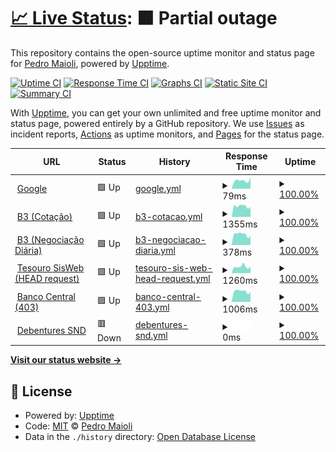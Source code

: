 # [📈 Live Status](https://mai0li.github.io/status): <!--live status--> **🟧 Partial outage**

This repository contains the open-source uptime monitor and status page for [Pedro Maioli](https://mai0li.github.io/status), powered by [Upptime](https://github.com/upptime/upptime).

[![Uptime CI](https://github.com/mai0li/status/workflows/Uptime%20CI/badge.svg)](https://github.com/upptime/upptime/actions?query=workflow%3A%22Uptime+CI%22)
[![Response Time CI](https://github.com/mai0li/status/workflows/Response%20Time%20CI/badge.svg)](https://github.com/upptime/upptime/actions?query=workflow%3A%22Response+Time+CI%22)
[![Graphs CI](https://github.com/mai0li/status/workflows/Graphs%20CI/badge.svg)](https://github.com/upptime/upptime/actions?query=workflow%3A%22Graphs+CI%22)
[![Static Site CI](https://github.com/mai0li/status/workflows/Static%20Site%20CI/badge.svg)](https://github.com/upptime/upptime/actions?query=workflow%3A%22Static+Site+CI%22)
[![Summary CI](https://github.com/mai0li/status/workflows/Summary%20CI/badge.svg)](https://github.com/upptime/upptime/actions?query=workflow%3A%22Summary+CI%22)

With [Upptime](https://upptime.js.org), you can get your own unlimited and free uptime monitor and status page, powered entirely by a GitHub repository. We use [Issues](https://github.com/mai0li/status/issues) as incident reports, [Actions](https://github.com/mai0li/status/actions) as uptime monitors, and [Pages](https://mai0li.github.io/status) for the status page.

<!--start: status pages-->
<!-- This summary is generated by Upptime (https://github.com/upptime/upptime) -->
<!-- Do not edit this manually, your changes will be overwritten -->
<!-- prettier-ignore -->
| URL | Status | History | Response Time | Uptime |
| --- | ------ | ------- | ------------- | ------ |
| <img alt="" src="https://favicons.githubusercontent.com/www.google.com" height="13"> [Google](https://www.google.com) | 🟩 Up | [google.yml](https://github.com/mai0li/status/commits/HEAD/history/google.yml) | <details><summary><img alt="Response time graph" src="./graphs/google/response-time-week.png" height="20"> 79ms</summary><br><a href="https://mai0li.github.io/status/history/google"><img alt="Response time 95" src="https://img.shields.io/endpoint?url=https%3A%2F%2Fraw.githubusercontent.com%2Fmai0li%2Fstatus%2FHEAD%2Fapi%2Fgoogle%2Fresponse-time.json"></a><br><a href="https://mai0li.github.io/status/history/google"><img alt="24-hour response time 110" src="https://img.shields.io/endpoint?url=https%3A%2F%2Fraw.githubusercontent.com%2Fmai0li%2Fstatus%2FHEAD%2Fapi%2Fgoogle%2Fresponse-time-day.json"></a><br><a href="https://mai0li.github.io/status/history/google"><img alt="7-day response time 79" src="https://img.shields.io/endpoint?url=https%3A%2F%2Fraw.githubusercontent.com%2Fmai0li%2Fstatus%2FHEAD%2Fapi%2Fgoogle%2Fresponse-time-week.json"></a><br><a href="https://mai0li.github.io/status/history/google"><img alt="30-day response time 95" src="https://img.shields.io/endpoint?url=https%3A%2F%2Fraw.githubusercontent.com%2Fmai0li%2Fstatus%2FHEAD%2Fapi%2Fgoogle%2Fresponse-time-month.json"></a><br><a href="https://mai0li.github.io/status/history/google"><img alt="1-year response time 95" src="https://img.shields.io/endpoint?url=https%3A%2F%2Fraw.githubusercontent.com%2Fmai0li%2Fstatus%2FHEAD%2Fapi%2Fgoogle%2Fresponse-time-year.json"></a></details> | <details><summary><a href="https://mai0li.github.io/status/history/google">100.00%</a></summary><a href="https://mai0li.github.io/status/history/google"><img alt="All-time uptime 100.00%" src="https://img.shields.io/endpoint?url=https%3A%2F%2Fraw.githubusercontent.com%2Fmai0li%2Fstatus%2FHEAD%2Fapi%2Fgoogle%2Fuptime.json"></a><br><a href="https://mai0li.github.io/status/history/google"><img alt="24-hour uptime 100.00%" src="https://img.shields.io/endpoint?url=https%3A%2F%2Fraw.githubusercontent.com%2Fmai0li%2Fstatus%2FHEAD%2Fapi%2Fgoogle%2Fuptime-day.json"></a><br><a href="https://mai0li.github.io/status/history/google"><img alt="7-day uptime 100.00%" src="https://img.shields.io/endpoint?url=https%3A%2F%2Fraw.githubusercontent.com%2Fmai0li%2Fstatus%2FHEAD%2Fapi%2Fgoogle%2Fuptime-week.json"></a><br><a href="https://mai0li.github.io/status/history/google"><img alt="30-day uptime 100.00%" src="https://img.shields.io/endpoint?url=https%3A%2F%2Fraw.githubusercontent.com%2Fmai0li%2Fstatus%2FHEAD%2Fapi%2Fgoogle%2Fuptime-month.json"></a><br><a href="https://mai0li.github.io/status/history/google"><img alt="1-year uptime 100.00%" src="https://img.shields.io/endpoint?url=https%3A%2F%2Fraw.githubusercontent.com%2Fmai0li%2Fstatus%2FHEAD%2Fapi%2Fgoogle%2Fuptime-year.json"></a></details>
| <img alt="" src="https://favicons.githubusercontent.com/www.b3.com.br" height="13"> [B3 (Cotação)](http://www.b3.com.br/pt_br/market-data-e-indices/servicos-de-dados/market-data/cotacoes/) | 🟩 Up | [b3-cotacao.yml](https://github.com/mai0li/status/commits/HEAD/history/b3-cotacao.yml) | <details><summary><img alt="Response time graph" src="./graphs/b3-cotacao/response-time-week.png" height="20"> 1355ms</summary><br><a href="https://mai0li.github.io/status/history/b3-cotacao"><img alt="Response time 1277" src="https://img.shields.io/endpoint?url=https%3A%2F%2Fraw.githubusercontent.com%2Fmai0li%2Fstatus%2FHEAD%2Fapi%2Fb3-cotacao%2Fresponse-time.json"></a><br><a href="https://mai0li.github.io/status/history/b3-cotacao"><img alt="24-hour response time 1264" src="https://img.shields.io/endpoint?url=https%3A%2F%2Fraw.githubusercontent.com%2Fmai0li%2Fstatus%2FHEAD%2Fapi%2Fb3-cotacao%2Fresponse-time-day.json"></a><br><a href="https://mai0li.github.io/status/history/b3-cotacao"><img alt="7-day response time 1355" src="https://img.shields.io/endpoint?url=https%3A%2F%2Fraw.githubusercontent.com%2Fmai0li%2Fstatus%2FHEAD%2Fapi%2Fb3-cotacao%2Fresponse-time-week.json"></a><br><a href="https://mai0li.github.io/status/history/b3-cotacao"><img alt="30-day response time 1277" src="https://img.shields.io/endpoint?url=https%3A%2F%2Fraw.githubusercontent.com%2Fmai0li%2Fstatus%2FHEAD%2Fapi%2Fb3-cotacao%2Fresponse-time-month.json"></a><br><a href="https://mai0li.github.io/status/history/b3-cotacao"><img alt="1-year response time 1277" src="https://img.shields.io/endpoint?url=https%3A%2F%2Fraw.githubusercontent.com%2Fmai0li%2Fstatus%2FHEAD%2Fapi%2Fb3-cotacao%2Fresponse-time-year.json"></a></details> | <details><summary><a href="https://mai0li.github.io/status/history/b3-cotacao">100.00%</a></summary><a href="https://mai0li.github.io/status/history/b3-cotacao"><img alt="All-time uptime 100.00%" src="https://img.shields.io/endpoint?url=https%3A%2F%2Fraw.githubusercontent.com%2Fmai0li%2Fstatus%2FHEAD%2Fapi%2Fb3-cotacao%2Fuptime.json"></a><br><a href="https://mai0li.github.io/status/history/b3-cotacao"><img alt="24-hour uptime 100.00%" src="https://img.shields.io/endpoint?url=https%3A%2F%2Fraw.githubusercontent.com%2Fmai0li%2Fstatus%2FHEAD%2Fapi%2Fb3-cotacao%2Fuptime-day.json"></a><br><a href="https://mai0li.github.io/status/history/b3-cotacao"><img alt="7-day uptime 100.00%" src="https://img.shields.io/endpoint?url=https%3A%2F%2Fraw.githubusercontent.com%2Fmai0li%2Fstatus%2FHEAD%2Fapi%2Fb3-cotacao%2Fuptime-week.json"></a><br><a href="https://mai0li.github.io/status/history/b3-cotacao"><img alt="30-day uptime 100.00%" src="https://img.shields.io/endpoint?url=https%3A%2F%2Fraw.githubusercontent.com%2Fmai0li%2Fstatus%2FHEAD%2Fapi%2Fb3-cotacao%2Fuptime-month.json"></a><br><a href="https://mai0li.github.io/status/history/b3-cotacao"><img alt="1-year uptime 100.00%" src="https://img.shields.io/endpoint?url=https%3A%2F%2Fraw.githubusercontent.com%2Fmai0li%2Fstatus%2FHEAD%2Fapi%2Fb3-cotacao%2Fuptime-year.json"></a></details>
| <img alt="" src="https://favicons.githubusercontent.com/www.b3.com.br" height="13"> [B3 (Negociação Diária)](http://www.b3.com.br/pt_br/market-data-e-indices/servicos-de-dados/market-data/historico/boletins-diarios/pesquisa-por-pregao/pesquisa-por-pregao/) | 🟩 Up | [b3-negociacao-diaria.yml](https://github.com/mai0li/status/commits/HEAD/history/b3-negociacao-diaria.yml) | <details><summary><img alt="Response time graph" src="./graphs/b3-negociacao-diaria/response-time-week.png" height="20"> 378ms</summary><br><a href="https://mai0li.github.io/status/history/b3-negociacao-diaria"><img alt="Response time 349" src="https://img.shields.io/endpoint?url=https%3A%2F%2Fraw.githubusercontent.com%2Fmai0li%2Fstatus%2FHEAD%2Fapi%2Fb3-negociacao-diaria%2Fresponse-time.json"></a><br><a href="https://mai0li.github.io/status/history/b3-negociacao-diaria"><img alt="24-hour response time 323" src="https://img.shields.io/endpoint?url=https%3A%2F%2Fraw.githubusercontent.com%2Fmai0li%2Fstatus%2FHEAD%2Fapi%2Fb3-negociacao-diaria%2Fresponse-time-day.json"></a><br><a href="https://mai0li.github.io/status/history/b3-negociacao-diaria"><img alt="7-day response time 378" src="https://img.shields.io/endpoint?url=https%3A%2F%2Fraw.githubusercontent.com%2Fmai0li%2Fstatus%2FHEAD%2Fapi%2Fb3-negociacao-diaria%2Fresponse-time-week.json"></a><br><a href="https://mai0li.github.io/status/history/b3-negociacao-diaria"><img alt="30-day response time 349" src="https://img.shields.io/endpoint?url=https%3A%2F%2Fraw.githubusercontent.com%2Fmai0li%2Fstatus%2FHEAD%2Fapi%2Fb3-negociacao-diaria%2Fresponse-time-month.json"></a><br><a href="https://mai0li.github.io/status/history/b3-negociacao-diaria"><img alt="1-year response time 349" src="https://img.shields.io/endpoint?url=https%3A%2F%2Fraw.githubusercontent.com%2Fmai0li%2Fstatus%2FHEAD%2Fapi%2Fb3-negociacao-diaria%2Fresponse-time-year.json"></a></details> | <details><summary><a href="https://mai0li.github.io/status/history/b3-negociacao-diaria">100.00%</a></summary><a href="https://mai0li.github.io/status/history/b3-negociacao-diaria"><img alt="All-time uptime 100.00%" src="https://img.shields.io/endpoint?url=https%3A%2F%2Fraw.githubusercontent.com%2Fmai0li%2Fstatus%2FHEAD%2Fapi%2Fb3-negociacao-diaria%2Fuptime.json"></a><br><a href="https://mai0li.github.io/status/history/b3-negociacao-diaria"><img alt="24-hour uptime 100.00%" src="https://img.shields.io/endpoint?url=https%3A%2F%2Fraw.githubusercontent.com%2Fmai0li%2Fstatus%2FHEAD%2Fapi%2Fb3-negociacao-diaria%2Fuptime-day.json"></a><br><a href="https://mai0li.github.io/status/history/b3-negociacao-diaria"><img alt="7-day uptime 100.00%" src="https://img.shields.io/endpoint?url=https%3A%2F%2Fraw.githubusercontent.com%2Fmai0li%2Fstatus%2FHEAD%2Fapi%2Fb3-negociacao-diaria%2Fuptime-week.json"></a><br><a href="https://mai0li.github.io/status/history/b3-negociacao-diaria"><img alt="30-day uptime 100.00%" src="https://img.shields.io/endpoint?url=https%3A%2F%2Fraw.githubusercontent.com%2Fmai0li%2Fstatus%2FHEAD%2Fapi%2Fb3-negociacao-diaria%2Fuptime-month.json"></a><br><a href="https://mai0li.github.io/status/history/b3-negociacao-diaria"><img alt="1-year uptime 100.00%" src="https://img.shields.io/endpoint?url=https%3A%2F%2Fraw.githubusercontent.com%2Fmai0li%2Fstatus%2FHEAD%2Fapi%2Fb3-negociacao-diaria%2Fuptime-year.json"></a></details>
| <img alt="" src="https://favicons.githubusercontent.com/sisweb.tesouro.gov.br" height="13"> [Tesouro SisWeb (HEAD request)](https://sisweb.tesouro.gov.br/apex/f?p=2501:9::::9:P9_ID_PUBLICACAO:28715) | 🟩 Up | [tesouro-sis-web-head-request.yml](https://github.com/mai0li/status/commits/HEAD/history/tesouro-sis-web-head-request.yml) | <details><summary><img alt="Response time graph" src="./graphs/tesouro-sis-web-head-request/response-time-week.png" height="20"> 1260ms</summary><br><a href="https://mai0li.github.io/status/history/tesouro-sis-web-head-request"><img alt="Response time 1181" src="https://img.shields.io/endpoint?url=https%3A%2F%2Fraw.githubusercontent.com%2Fmai0li%2Fstatus%2FHEAD%2Fapi%2Ftesouro-sis-web-head-request%2Fresponse-time.json"></a><br><a href="https://mai0li.github.io/status/history/tesouro-sis-web-head-request"><img alt="24-hour response time 1269" src="https://img.shields.io/endpoint?url=https%3A%2F%2Fraw.githubusercontent.com%2Fmai0li%2Fstatus%2FHEAD%2Fapi%2Ftesouro-sis-web-head-request%2Fresponse-time-day.json"></a><br><a href="https://mai0li.github.io/status/history/tesouro-sis-web-head-request"><img alt="7-day response time 1260" src="https://img.shields.io/endpoint?url=https%3A%2F%2Fraw.githubusercontent.com%2Fmai0li%2Fstatus%2FHEAD%2Fapi%2Ftesouro-sis-web-head-request%2Fresponse-time-week.json"></a><br><a href="https://mai0li.github.io/status/history/tesouro-sis-web-head-request"><img alt="30-day response time 1181" src="https://img.shields.io/endpoint?url=https%3A%2F%2Fraw.githubusercontent.com%2Fmai0li%2Fstatus%2FHEAD%2Fapi%2Ftesouro-sis-web-head-request%2Fresponse-time-month.json"></a><br><a href="https://mai0li.github.io/status/history/tesouro-sis-web-head-request"><img alt="1-year response time 1181" src="https://img.shields.io/endpoint?url=https%3A%2F%2Fraw.githubusercontent.com%2Fmai0li%2Fstatus%2FHEAD%2Fapi%2Ftesouro-sis-web-head-request%2Fresponse-time-year.json"></a></details> | <details><summary><a href="https://mai0li.github.io/status/history/tesouro-sis-web-head-request">100.00%</a></summary><a href="https://mai0li.github.io/status/history/tesouro-sis-web-head-request"><img alt="All-time uptime 100.00%" src="https://img.shields.io/endpoint?url=https%3A%2F%2Fraw.githubusercontent.com%2Fmai0li%2Fstatus%2FHEAD%2Fapi%2Ftesouro-sis-web-head-request%2Fuptime.json"></a><br><a href="https://mai0li.github.io/status/history/tesouro-sis-web-head-request"><img alt="24-hour uptime 100.00%" src="https://img.shields.io/endpoint?url=https%3A%2F%2Fraw.githubusercontent.com%2Fmai0li%2Fstatus%2FHEAD%2Fapi%2Ftesouro-sis-web-head-request%2Fuptime-day.json"></a><br><a href="https://mai0li.github.io/status/history/tesouro-sis-web-head-request"><img alt="7-day uptime 100.00%" src="https://img.shields.io/endpoint?url=https%3A%2F%2Fraw.githubusercontent.com%2Fmai0li%2Fstatus%2FHEAD%2Fapi%2Ftesouro-sis-web-head-request%2Fuptime-week.json"></a><br><a href="https://mai0li.github.io/status/history/tesouro-sis-web-head-request"><img alt="30-day uptime 100.00%" src="https://img.shields.io/endpoint?url=https%3A%2F%2Fraw.githubusercontent.com%2Fmai0li%2Fstatus%2FHEAD%2Fapi%2Ftesouro-sis-web-head-request%2Fuptime-month.json"></a><br><a href="https://mai0li.github.io/status/history/tesouro-sis-web-head-request"><img alt="1-year uptime 100.00%" src="https://img.shields.io/endpoint?url=https%3A%2F%2Fraw.githubusercontent.com%2Fmai0li%2Fstatus%2FHEAD%2Fapi%2Ftesouro-sis-web-head-request%2Fuptime-year.json"></a></details>
| <img alt="" src="https://favicons.githubusercontent.com/www4.bcb.gov.br" height="13"> [Banco Central (403)](https://www4.bcb.gov.br/pom/demab/negociacoes/) | 🟩 Up | [banco-central-403.yml](https://github.com/mai0li/status/commits/HEAD/history/banco-central-403.yml) | <details><summary><img alt="Response time graph" src="./graphs/banco-central-403/response-time-week.png" height="20"> 1006ms</summary><br><a href="https://mai0li.github.io/status/history/banco-central-403"><img alt="Response time 997" src="https://img.shields.io/endpoint?url=https%3A%2F%2Fraw.githubusercontent.com%2Fmai0li%2Fstatus%2FHEAD%2Fapi%2Fbanco-central-403%2Fresponse-time.json"></a><br><a href="https://mai0li.github.io/status/history/banco-central-403"><img alt="24-hour response time 909" src="https://img.shields.io/endpoint?url=https%3A%2F%2Fraw.githubusercontent.com%2Fmai0li%2Fstatus%2FHEAD%2Fapi%2Fbanco-central-403%2Fresponse-time-day.json"></a><br><a href="https://mai0li.github.io/status/history/banco-central-403"><img alt="7-day response time 1006" src="https://img.shields.io/endpoint?url=https%3A%2F%2Fraw.githubusercontent.com%2Fmai0li%2Fstatus%2FHEAD%2Fapi%2Fbanco-central-403%2Fresponse-time-week.json"></a><br><a href="https://mai0li.github.io/status/history/banco-central-403"><img alt="30-day response time 997" src="https://img.shields.io/endpoint?url=https%3A%2F%2Fraw.githubusercontent.com%2Fmai0li%2Fstatus%2FHEAD%2Fapi%2Fbanco-central-403%2Fresponse-time-month.json"></a><br><a href="https://mai0li.github.io/status/history/banco-central-403"><img alt="1-year response time 997" src="https://img.shields.io/endpoint?url=https%3A%2F%2Fraw.githubusercontent.com%2Fmai0li%2Fstatus%2FHEAD%2Fapi%2Fbanco-central-403%2Fresponse-time-year.json"></a></details> | <details><summary><a href="https://mai0li.github.io/status/history/banco-central-403">100.00%</a></summary><a href="https://mai0li.github.io/status/history/banco-central-403"><img alt="All-time uptime 100.00%" src="https://img.shields.io/endpoint?url=https%3A%2F%2Fraw.githubusercontent.com%2Fmai0li%2Fstatus%2FHEAD%2Fapi%2Fbanco-central-403%2Fuptime.json"></a><br><a href="https://mai0li.github.io/status/history/banco-central-403"><img alt="24-hour uptime 100.00%" src="https://img.shields.io/endpoint?url=https%3A%2F%2Fraw.githubusercontent.com%2Fmai0li%2Fstatus%2FHEAD%2Fapi%2Fbanco-central-403%2Fuptime-day.json"></a><br><a href="https://mai0li.github.io/status/history/banco-central-403"><img alt="7-day uptime 100.00%" src="https://img.shields.io/endpoint?url=https%3A%2F%2Fraw.githubusercontent.com%2Fmai0li%2Fstatus%2FHEAD%2Fapi%2Fbanco-central-403%2Fuptime-week.json"></a><br><a href="https://mai0li.github.io/status/history/banco-central-403"><img alt="30-day uptime 100.00%" src="https://img.shields.io/endpoint?url=https%3A%2F%2Fraw.githubusercontent.com%2Fmai0li%2Fstatus%2FHEAD%2Fapi%2Fbanco-central-403%2Fuptime-month.json"></a><br><a href="https://mai0li.github.io/status/history/banco-central-403"><img alt="1-year uptime 100.00%" src="https://img.shields.io/endpoint?url=https%3A%2F%2Fraw.githubusercontent.com%2Fmai0li%2Fstatus%2FHEAD%2Fapi%2Fbanco-central-403%2Fuptime-year.json"></a></details>
| <img alt="" src="https://favicons.githubusercontent.com/www.debentures.com.br" height="13"> [Debentures SND](http://www.debentures.com.br/exploreosnd/consultaadados/eventosfinanceiros/pudeeventos_r.asp) | 🟥 Down | [debentures-snd.yml](https://github.com/mai0li/status/commits/HEAD/history/debentures-snd.yml) | <details><summary><img alt="Response time graph" src="./graphs/debentures-snd/response-time-week.png" height="20"> 0ms</summary><br><a href="https://mai0li.github.io/status/history/debentures-snd"><img alt="Response time 0" src="https://img.shields.io/endpoint?url=https%3A%2F%2Fraw.githubusercontent.com%2Fmai0li%2Fstatus%2FHEAD%2Fapi%2Fdebentures-snd%2Fresponse-time.json"></a><br><a href="https://mai0li.github.io/status/history/debentures-snd"><img alt="24-hour response time 0" src="https://img.shields.io/endpoint?url=https%3A%2F%2Fraw.githubusercontent.com%2Fmai0li%2Fstatus%2FHEAD%2Fapi%2Fdebentures-snd%2Fresponse-time-day.json"></a><br><a href="https://mai0li.github.io/status/history/debentures-snd"><img alt="7-day response time 0" src="https://img.shields.io/endpoint?url=https%3A%2F%2Fraw.githubusercontent.com%2Fmai0li%2Fstatus%2FHEAD%2Fapi%2Fdebentures-snd%2Fresponse-time-week.json"></a><br><a href="https://mai0li.github.io/status/history/debentures-snd"><img alt="30-day response time 0" src="https://img.shields.io/endpoint?url=https%3A%2F%2Fraw.githubusercontent.com%2Fmai0li%2Fstatus%2FHEAD%2Fapi%2Fdebentures-snd%2Fresponse-time-month.json"></a><br><a href="https://mai0li.github.io/status/history/debentures-snd"><img alt="1-year response time 0" src="https://img.shields.io/endpoint?url=https%3A%2F%2Fraw.githubusercontent.com%2Fmai0li%2Fstatus%2FHEAD%2Fapi%2Fdebentures-snd%2Fresponse-time-year.json"></a></details> | <details><summary><a href="https://mai0li.github.io/status/history/debentures-snd">100.00%</a></summary><a href="https://mai0li.github.io/status/history/debentures-snd"><img alt="All-time uptime 100.00%" src="https://img.shields.io/endpoint?url=https%3A%2F%2Fraw.githubusercontent.com%2Fmai0li%2Fstatus%2FHEAD%2Fapi%2Fdebentures-snd%2Fuptime.json"></a><br><a href="https://mai0li.github.io/status/history/debentures-snd"><img alt="24-hour uptime 100.00%" src="https://img.shields.io/endpoint?url=https%3A%2F%2Fraw.githubusercontent.com%2Fmai0li%2Fstatus%2FHEAD%2Fapi%2Fdebentures-snd%2Fuptime-day.json"></a><br><a href="https://mai0li.github.io/status/history/debentures-snd"><img alt="7-day uptime 100.00%" src="https://img.shields.io/endpoint?url=https%3A%2F%2Fraw.githubusercontent.com%2Fmai0li%2Fstatus%2FHEAD%2Fapi%2Fdebentures-snd%2Fuptime-week.json"></a><br><a href="https://mai0li.github.io/status/history/debentures-snd"><img alt="30-day uptime 100.00%" src="https://img.shields.io/endpoint?url=https%3A%2F%2Fraw.githubusercontent.com%2Fmai0li%2Fstatus%2FHEAD%2Fapi%2Fdebentures-snd%2Fuptime-month.json"></a><br><a href="https://mai0li.github.io/status/history/debentures-snd"><img alt="1-year uptime 100.00%" src="https://img.shields.io/endpoint?url=https%3A%2F%2Fraw.githubusercontent.com%2Fmai0li%2Fstatus%2FHEAD%2Fapi%2Fdebentures-snd%2Fuptime-year.json"></a></details>

<!--end: status pages-->

[**Visit our status website →**](https://mai0li.github.io/status)

## 📄 License

- Powered by: [Upptime](https://github.com/upptime/upptime)
- Code: [MIT](./LICENSE) © [Pedro Maioli](https://mai0li.github.io/status)
- Data in the `./history` directory: [Open Database License](https://opendatacommons.org/licenses/odbl/1-0/)
